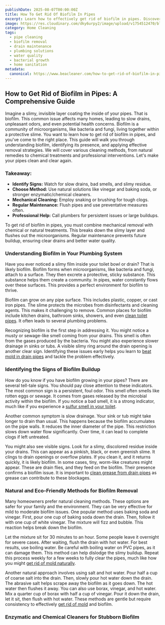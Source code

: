 ```yaml
---
publishDate: 2025-08-07T00:00:00Z
title: How To Get Rid Of Biofilm In Pipes
excerpt: Learn how to effectively get rid of biofilm in pipes. Discover methods, from natural solutions to professional approaches, to clear your plumbing and improve water flow.
image: https://res.cloudinary.com/dky6urpy2/image/upload/v1754512470/blog_image_1754512470_vqgfvy.webp
category: Home Cleaning
tags:
  - pipe cleaning
  - biofilm removal
  - drain maintenance
  - plumbing solutions
  - water quality
  - bacterial growth
  - home sanitation
metadata:
  canonical: https://www.beacleaner.com/how-to-get-rid-of-biofilm-in-pipes
---
```


## How to Get Rid of Biofilm in Pipes: A Comprehensive Guide

Imagine a slimy, invisible layer coating the inside of your pipes. That is biofilm. This common issue affects many homes, leading to slow drains, unpleasant odors, and even potential health concerns. Biofilm is a community of microorganisms, like bacteria and fungi, living together within a protective slime. You want to learn how to get rid of biofilm in pipes, and you've come to the right place. This guide will walk you through understanding biofilm, identifying its presence, and applying effective removal strategies. We will cover various cleaning methods, from natural remedies to chemical treatments and professional interventions. Let's make your pipes clean and clear again.

### Takeaway:

*   **Identify Signs:** Watch for slow drains, bad smells, and slimy residue.
*   **Choose Method:** Use natural solutions like vinegar and baking soda, or stronger enzymatic/chemical cleaners.
*   **Mechanical Cleaning:** Employ snaking or brushing for tough clogs.
*   **Regular Maintenance:** Flush pipes and use preventative measures often.
*   **Professional Help:** Call plumbers for persistent issues or large buildups.

To get rid of biofilm in pipes, you must combine mechanical removal with chemical or natural treatments. This breaks down the slimy layer and flushes out the microorganisms. Regular maintenance prevents future buildup, ensuring clear drains and better water quality.

### Understanding Biofilm in Your Plumbing System

Have you ever noticed a slimy film inside your toilet bowl or drain? That is likely biofilm. Biofilm forms when microorganisms, like bacteria and fungi, attach to a surface. They then excrete a protective, sticky substance. This substance helps them create a community. In pipes, water constantly flows over these surfaces. This provides a perfect environment for biofilm to thrive.

Biofilm can grow on any pipe surface. This includes plastic, copper, or cast iron pipes. The slime protects the microbes from disinfectants and cleaning agents. This makes it challenging to remove. Common places for biofilm include kitchen drains, bathroom sinks, showers, and even [clean toilet pipes](https://beacleaner.com/how-to-clean-toilet-pipes). It often leads to several plumbing problems.

Recognizing biofilm is the first step in addressing it. You might notice a musty or sewage-like smell coming from your drains. This smell is often from the gases produced by the bacteria. You might also experience slower drainage in sinks or tubs. A visible slimy ring around the drain opening is another clear sign. Identifying these issues early helps you learn to [beat mold in drain pipes](https://beacleaner.com/how-to-beat-mold-in-drain-pipes) and tackle the problem effectively.

### Identifying the Signs of Biofilm Buildup

How do you know if you have biofilm growing in your pipes? There are several tell-tale signs. You should pay close attention to these indicators. The most common sign is a persistent, foul odor. This smell often smells like rotten eggs or sewage. It comes from gases released by the microbial activity within the biofilm. If you notice a bad smell, it is a strong indicator, much like if you experience a [sulfur smell in your toilet](https://beacleaner.com/how-to-get-rid-of-sulphur-smell-in-toilet).

Another common symptom is slow drainage. Your sink or tub might take longer to drain than usual. This happens because the biofilm accumulates on the pipe walls. It reduces the inner diameter of the pipe. This restriction slows down water flow significantly. Over time, it can lead to complete clogs if left untreated.

You might also see visible signs. Look for a slimy, discolored residue inside your drains. This can appear as a pinkish, black, or even greenish slime. It clings to drain openings or overflow plates. If you clean it, and it returns quickly, it is likely biofilm. In some cases, tiny, worm-like creatures might appear. These are drain flies, and they feed on the biofilm. Their presence confirms a biofilm issue. It is important to [clean grease from drain pipes](https://beacleaner.com/how-to-clean-grease-from-drain-pipes) as grease can contribute to these blockages.

### Natural and Eco-Friendly Methods for Biofilm Removal

Many homeowners prefer natural cleaning methods. These options are safer for your family and the environment. They can be very effective for mild to moderate biofilm issues. One popular method uses baking soda and vinegar. First, pour one cup of baking soda down the drain. Then, follow it with one cup of white vinegar. The mixture will fizz and bubble. This reaction helps break down the biofilm.

Let the mixture sit for 30 minutes to an hour. Some people leave it overnight for severe cases. After waiting, flush the drain with hot water. For best results, use boiling water. Be careful with boiling water on PVC pipes, as it can damage them. This method can help dislodge the slimy buildup. Repeat this process weekly for a few weeks to fully clear the pipes, much like how you might [get rid of mold naturally](https://beacleaner.com/how-to-get-rid-of-mold-naturally).

Another natural approach involves using salt and hot water. Pour half a cup of coarse salt into the drain. Then, slowly pour hot water down the drain. The abrasive salt helps scrape away the biofilm as it goes down. The hot water then flushes it away. You can also use borax, vinegar, and hot water. Mix a quarter cup of borax with half a cup of vinegar. Pour it down the drain, let it sit, then flush with hot water. These methods are gentle but require consistency to effectively [get rid of mold](https://beacleaner.com/how-to-get-rid-of-mold-2) and biofilm.

### Enzymatic and Chemical Cleaners for Stubborn Biofilm

